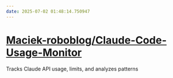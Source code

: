 ```yaml
---
date: 2025-07-02 01:48:14.750947
---
```


# [Maciek-roboblog/Claude-Code-Usage-Monitor](https://github.com/Maciek-roboblog/Claude-Code-Usage-Monitor)

Tracks Claude API usage, limits, and analyzes patterns